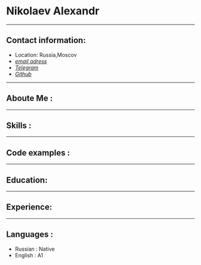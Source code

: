 # **Nikolaev Alexandr**
------------

## Contact information: ##

- Location: Russia,Moscov
- *[email adress](solomonsai90@gmail.com)*
- *[Telegram](https://t.me/Solomonsai)*
- *[Github](https://github.com/Solomonsai)*

---
## Aboute Me :
---
## Skills :
---
## Code examples :
---
## Education:
---
## Experience:
---
## Languages :
- Russian : Native
- English : A1